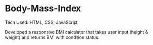 # Body-Mass-Index
Tech Used: HTML, CSS, JavaScript</br>

Developed a responsive BMI calculator that takes user input (height & weight) and returns BMI with condition status.
